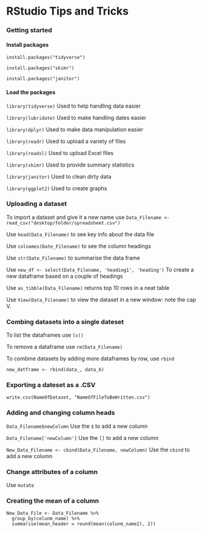# RStudio Tips and Tricks

### Getting started

#### Install packages

`install.packages("tidyverse")`

`install.packages("skimr")`

`install.packages("janitor")`

#### Load the packages

`library(tidyverse)` Used to help handling data easier

`library(lubridate)` Used to make handling dates easier

`library(dplyr)` Used to make data manipulation easier

`library(readr)` Used to upload a variety of files

`library(readxl)` Used to upload Excel files

`library(skimr)` Used to provide summary statistics

`library(janitor)` Used to clean dirty data

`library(ggplot2)` Used to create graphs

### Uploading a dataset

To import a dataset and give it a new name use `Data_Filename <- read_csv("desktop/folder/spreadsheet.csv")`

Use `head(Data_Filename)` to see key info about the data file

Use `colnames(Date_Filename)` to see the column headings

Use `str(Date_Filename)` to summarise the data frame

Use `new_df <- select(Data_Filename, 'heading1', 'heading')` To create a new dataframe based on a couple of headings

Use `as_tibble(Data_Filename)` returns top 10 rows in a neat table

Use `View(Data_Filename)` to view the dataset in a new window: note the cap V.

### Combing datasets into a single dateset

To list the dataframes use `ls()`

To remove a dataframe use `rm(Data_Filename)`

To combine datasets by adding more dataframes by row, use `rbind`

`new_datframe <- rbind(data_, data_b)`

### Exporting a dateset as a .CSV

`write.csv(NameOfDataset, "NameOfFileToBeWritten.csv")`

### Adding and changing column heads

`Data_Filename$newColumn` Use the `$` to add a new column

`Data_Filename['newColumn']` Use the `[]` to add a new column

`New_Data_Filename <- cbind(Data_Filename, newColumn)` Use the `cbind` to add a new column

### Change attributes of a column

Use `mutate`

### Creating the mean of a column

```
New_Data_File <- Data_Filename %>%
  group_by(colunm_name) %>%
  summarise(mean_header = round(mean(colunm_name2), 2))
  ```



